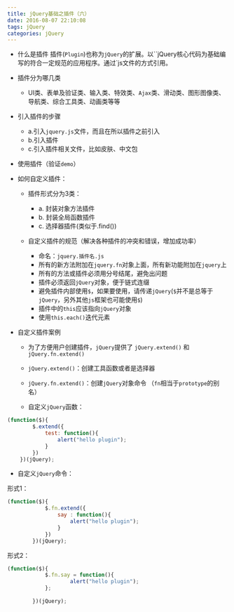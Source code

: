 ```yaml
---
title: jQuery基础之插件（六）
date: 2016-08-07 22:10:08
tags: jQuery
categories: jQuery
---
```


- 什么是插件
 插件(`Plugin`)也称为`jQuery`的扩展。以``jQuery核心代码为基础编写的符合一定规范的应用程序。通过`js文件的方式引用。
<!--more-->
- 插件分为哪几类
  - UI类、表单及验证类、输入类、特效类、`Ajax`类、滑动类、图形图像类、导航类、综合工具类、动画类等等
	
- 引入插件的步骤
	- a.引入`jquery.js`文件，而且在所以插件之前引入
	- b.引入插件
	- c.引入插件相关文件，比如皮肤、中文包

- 使用插件（验证`demo`）

- 如何自定义插件：	
	
  - 插件形式分为3类：
	- a. 封装对象方法插件
	- b. 封装全局函数插件
	- c. 选择器插件(类似于.find())

  - 自定义插件的规范（解决各种插件的冲突和错误，增加成功率）
	- 命名：`jquery.插件名.js`
	- 所有的新方法附加在`jquery.fn`对象上面，所有新功能附加在`jquery`上
	- 所有的方法或插件必须用分号结尾，避免出问题
	-  插件必须返回`jQuery`对象，便于链式连缀
	-  避免插件内部使用`$`，如果要使用，请传递`jQuery`(`$`并不是总等于`jQuery`，另外其他`js`框架也可能使用`$`)
	- 插件中的`this`应该指向`jQuery`对象
	- 使用`this.each()`迭代元素

- 自定义插件案例
    
	- 为了方便用户创建插件，`jQuery`提供了 `jQuery.extend()` 和 `jQuery.fn.extend()`
	- `jQuery.extend()`：创建工具函数或者是选择器
	- `jQuery.fn.extend()`：创建`jQuery`对象命令  （`fn`相当于`prototype`的别名）

	- 自定义`jQuery`函数：

```javascript
(function($){
		$.extend({
			test: function(){
				alert("hello plugin");
			}
		})
	})(jQuery);
```

- 自定义`jQuery`命令：

 形式1：
	  
```javascript
(function($){
			$.fn.extend({
				say : function(){
					alert("hello plugin");
				}
			})
		})(jQuery);
```

形式2：

```javascript
(function($){
			$.fn.say = function(){
					alert("hello plugin");
			};
			
		})(jQuery);
```


	
